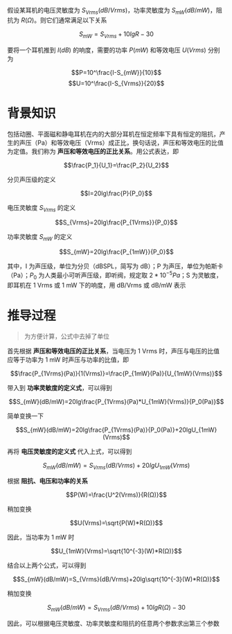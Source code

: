 假设某耳机的电压灵敏度为 $S_{Vrms}(dB/Vrms)$，功率灵敏度为 $S_{mW}(dB/mW)$，阻抗为 $R(Ω)$。则它们通常满足以下关系

$$S_{mW}=S_{Vrms}+10lgR-30$$

要将一个耳机推到 $I(dB)$ 的响度，需要的功率 $P(mW)$ 和等效电压 $U(Vrms)$ 分别为

$$P=10^\frac{I-S_{mW}}{10}$$
$$U=10^\frac{I-S_{Vrms}}{20}$$

# 背景知识

包括动圈、平面磁和静电耳机在内的大部分耳机在恒定频率下具有恒定的阻抗，产生的声压（Pa）和等效电压（Vrms）成正比，换句话说，声压和等效电压的比值为定值。我们称为 **声压和等效电压的正比关系**。用公式表达，即

$$\frac{P_1}{U_1}=\frac{P_2}{U_2}$$

分贝声压级的定义

$$I=20lg\frac{P}{P_0}$$

电压灵敏度 $S_{Vrms}$ 的定义

$$S_{Vrms}=20lg\frac{P_{1Vrms}}{P_0}$$

功率灵敏度 $S_{mW}$ 的定义

$$S_{mW}=20lg\frac{P_{1mW}}{P_0}$$

其中，I 为声压级，单位为分贝（dBSPL，简写为 dB）；P 为声压，单位为帕斯卡（Pa）；$P_0$ 为人类最小可听声压级，即听阀，规定取 $2*10^{-5}Pa$；S 为灵敏度，即耳机在 1 Vrms 或 1 mW 下的响度，用 dB/Vrms 或 dB/mW 表示

# 推导过程

> 为方便计算，公式中去掉了单位

首先根据 **声压和等效电压的正比关系**，当电压为 1 Vrms 时，声压与电压的比值应等于功率为 1 mW 时声压与功率的比值，即

$$\frac{P_{1Vrms}(Pa)}{1(Vrms)}=\frac{P_{1mW}(Pa)}{U_{1mW}(Vrms)}$$

带入到 **功率灵敏度的定义式**，可以得到

$$S_{mW}(dB/mW)=20lg\frac{P_{1Vrms}(Pa)*U_{1mW}(Vrms)}{P_0(Pa)}$$

简单变换一下

$$S_{mW}(dB/mW)=20lg\frac{P_{1Vrms}(Pa)}{P_0(Pa)}+20lgU_{1mW}(Vrms)$$

再将 **电压灵敏度的定义式** 代入上式，可以得到

$$S_{mW}(dB/mW)=S_{Vrms}(dB/Vrms)+20lgU_{1mW}(Vrms)$$

根据 **阻抗、电压和功率的关系**

$$P(W)=\frac{U^2(Vrms)}{R(Ω)}$$

稍加变换

$$U(Vrms)=\sqrt{P(W)*R(Ω)}$$

因此，当功率为 1 mW 时

$$U_{1mW}(Vrms)=\sqrt{10^{-3}(W)*R(Ω)}$$

结合以上两个公式，可以得到

$$S_{mW}(dB/mW)=S_{Vrms}(dB/Vrms)+20lg\sqrt{10^{-3}(W)*R(Ω)}$$

稍加变换

$$S_{mW}(dB/mW)=S_{Vrms}(dB/Vrms)+10lgR(Ω)-30$$

因此，可以根据电压灵敏度、功率灵敏度和阻抗的任意两个参数求出第三个参数
